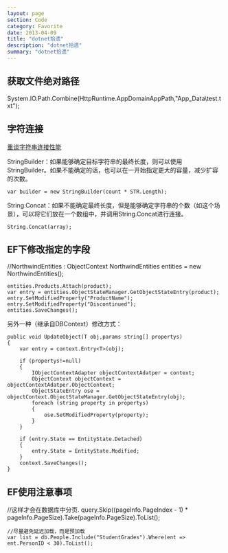 ```yaml
---
layout: page
section: Code
category: Favorite
date: 2013-04-09
title: "dotnet拾遗"
description: "dotnet拾遗"
summary: "dotnet拾遗"
---
```

 
获取文件绝对路径
---------------

<label></label>
    System.IO.Path.Combine(HttpRuntime.AppDomainAppPath,"App_Data\\test.txt");

字符连接
-------------

<a href="http://blog.zhaojie.me/2009/12/valuable-posts-index.html#string-concat-perf" target="blank">重谈字符串连接性能</a>

StringBuilder：如果能够确定目标字符串的最终长度，则可以使用StringBuilder。如果不能确定的话，也可以在一开始指定更大的容量，减少扩容的次数。

    var builder = new StringBuilder(count * STR.Length);

String.Concat：如果不能确定最终长度，但是能够确定字符串的个数（如这个场景），可以将它们放在一个数组中，并调用String.Concat进行连接。
    
    String.Concat(array);

EF下修改指定的字段
--------------------

<label></label>
    //NorthwindEntities : ObjectContext
    NorthwindEntities entities = new NorthwindEntities();

    entities.Products.Attach(product);
    var entry = entities.ObjectStateManager.GetObjectStateEntry(product);
    entry.SetModifiedProperty("ProductName"); 
    entry.SetModifiedProperty("Discontinued");
    entities.SaveChanges();

另外一种（继承自DBContext）修改方式：

    public void UpdateObject(T obj,params string[] propertys)
    {
        var entry = context.Entry<T>(obj);

        if (propertys!=null)
        {
            IObjectContextAdapter objectContextAdatper = context;
            ObjectContext objectContext = objectContextAdatper.ObjectContext;
            ObjectStateEntry ose = objectContext.ObjectStateManager.GetObjectStateEntry(obj);
            foreach (string property in propertys)
            {
                ose.SetModifiedProperty(property);
            }
        }

        if (entry.State == EntityState.Detached)
        {
            entry.State = EntityState.Modified;
        }
        context.SaveChanges();
    }

EF使用注意事项
--------------

<label></label>
    //这样才会在数据库中分页.
    query.Skip((pageInfo.PageIndex - 1) * pageInfo.PageSize).Take(pageInfo.PageSize).ToList();

    //尽量避免延迟加载，而是预加载
    var list = db.People.Include("StudentGrades").Where(ent => ent.PersonID < 30).ToList();


